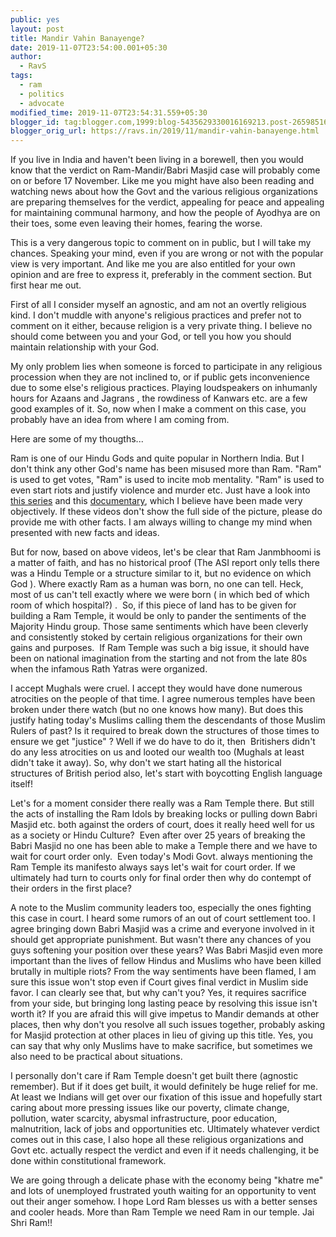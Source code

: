 ```yaml
---
public: yes
layout: post
title: Mandir Vahin Banayenge?
date: 2019-11-07T23:54:00.001+05:30
author:
  - RavS
tags:
  - ram
  - politics
  - advocate
modified_time: 2019-11-07T23:54:31.559+05:30
blogger_id: tag:blogger.com,1999:blog-5435629330016169213.post-2659851689615966931
blogger_orig_url: https://ravs.in/2019/11/mandir-vahin-banayenge.html
---
```


If you live in India and haven't been living in a borewell, then you would know that the verdict on Ram-Mandir/Babri Masjid case will probably come on or before 17 November. Like me you might have also been reading and watching news about how the Govt and the various religious organizations are preparing themselves for the verdict, appealing for peace and appealing for maintaining communal harmony, and how the people of Ayodhya are on their toes, some even leaving their homes, fearing the worse.

This is a very dangerous topic to comment on in public, but I will take my chances. Speaking your mind, even if you are wrong or not with the popular view is very important. And like me you are also entitled for your own opinion and are free to express it, preferably in the comment section. But first hear me out. 

First of all I consider myself an agnostic, and am not an overtly religious kind. I don't muddle with anyone's religious practices and prefer not to comment on it either, because religion is a very private thing. I believe no should come between you and your God, or tell you how you should maintain relationship with your God. 

My only problem lies when someone is forced to participate in any religious procession when they are not inclined to, or if public gets inconvenience due to some else's religious practices. Playing loudspeakers on inhumanly hours for Azaans and Jagrans , the rowdiness of Kanwars etc. are a few good examples of it. So, now when I make a comment on this case, you probably have an idea from where I am coming from.

Here are some of my thougths...

Ram is one of our Hindu Gods and quite popular in Northern India. But I don't think any other God's name has been misused more than Ram. "Ram" is used to get votes, "Ram" is used to incite mob mentality. "Ram" is used to even start riots and justify violence and murder etc. Just have a look into [this series](https://www.youtube.com/playlist?list=PLx9w4BXh1KvVoIQdI3zcT50PvbCPlMgO7) and this [documentary](https://www.youtube.com/watch?v=GMT18TMNQbY), which I believe have been made very objectively. If these videos don't show the full side of the picture, please do provide me with other facts. I am always willing to change my mind when presented with new facts and ideas.

But for now, based on above videos, let's be clear that Ram Janmbhoomi is a matter of faith, and has no historical proof (The ASI report only tells there was a Hindu Temple or a structure similar to it, but no evidence on which God ). Where exactly Ram as a human was born, no one can tell. Heck, most of us can't tell exactly where we were born ( in which bed of which room of which hospital?) .  So, if this piece of land has to be given for building a Ram Temple, it would be only to pander the sentiments of the Majority Hindu group. Those same sentiments which have been cleverly and consistently stoked by certain religious organizations for their own gains and purposes.  If Ram Temple was such a big issue, it should have been on national imagination from the starting and not from the late 80s when the infamous Rath Yatras were organized.

I accept Mughals were cruel. I accept they would have done numerous atrocities on the people of that time. I agree numerous temples have been broken under there watch (but no one knows how many). But does this justify hating today's Muslims calling them the descendants of those Muslim Rulers of past? Is it required to break down the structures of those times to ensure we get "justice" ? Well if we do have to do it, then  Britishers didn't do any less atrocities on us and looted our wealth too (Mughals at least didn't take it away). So, why don't we start hating all the historical structures of British period also, let's start with boycotting English language itself!

Let's for a moment consider there really was a Ram Temple there. But still the acts of installing the Ram Idols by breaking locks or pulling down Babri Masjid etc. both against the orders of court, does it really heed well for us as a society or Hindu Culture?  Even after over 25 years of breaking the Babri Masjid no one has been able to make a Temple there and we have to wait for court order only.  Even today's Modi Govt. always mentioning the Ram Temple its manifesto always says let's wait for court order. If we ultimately had turn to courts only for final order then why do contempt of their orders in the first place?

A note to the Muslim community leaders too, especially the ones fighting this case in court. I heard some rumors of an out of court settlement too. I agree bringing down Babri Masjid was a crime and everyone involved in it should get appropriate punishment. But wasn't there any chances of you guys softening your position over these years? Was Babri Masjid even more important than the lives of fellow Hindus and Muslims who have been killed brutally in multiple riots? From the way sentiments have been flamed, I am sure this issue won't stop even if Court gives final verdict in Muslim side favor. I can clearly see that, but why can't you? Yes, it requires sacrifice from your side, but bringing long lasting peace by resolving this issue isn't worth it? If you are afraid this will give impetus to Mandir demands at other places, then why don't you resolve all such issues together, probably asking for Masjid protection at other places in lieu of giving up this title. Yes, you can say that why only Muslims have to make sacrifice, but sometimes we also need to be practical about situations. 

I personally don't care if Ram Temple doesn't get built there (agnostic remember). But if it does get built, it would definitely be huge relief for me. At least we Indians will get over our fixation of this issue and hopefully start caring about more pressing issues like our poverty, climate change, pollution, water scarcity, abysmal infrastructure, poor education, malnutrition, lack of jobs and opportunities etc. Ultimately whatever verdict comes out in this case, I also hope all these religious organizations and Govt etc. actually respect the verdict and even if it needs challenging, it be done within constitutional framework. 

We are going through a delicate phase with the economy being "khatre me" and lots of unemployed frustrated youth waiting for an opportunity to vent out their anger somehow. I hope Lord Ram blesses us with a better senses and cooler heads. More than Ram Temple we need Ram in our temple. Jai Shri Ram!!
